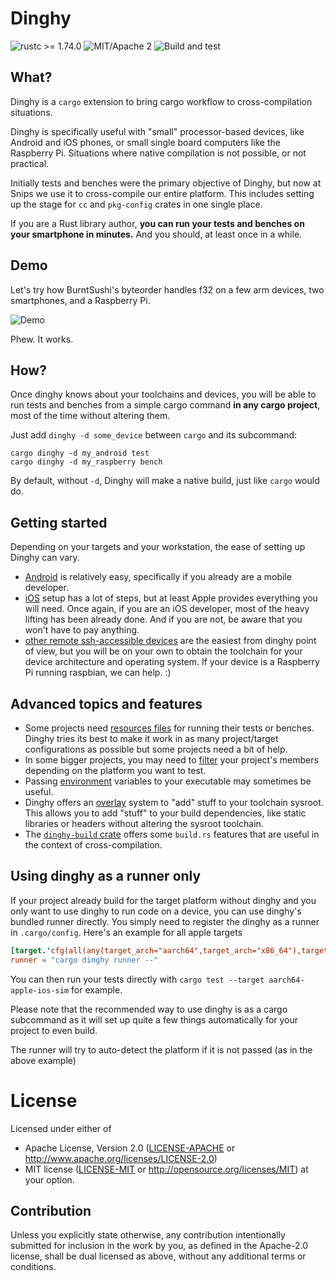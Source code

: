 # Dinghy

![rustc >= 1.74.0](https://img.shields.io/badge/rustc-%3E%3D1.74.0-brightgreen)
![MIT/Apache 2](https://img.shields.io/crates/l/dinghy)
![Build and test](https://github.com/snipsco/dinghy/workflows/Build%20and%20test/badge.svg)

## What?

Dinghy is a `cargo` extension to bring cargo workflow to cross-compilation situations.

Dinghy is specifically useful with "small" processor-based devices, like
Android and iOS phones, or small single board computers like the Raspberry Pi.
Situations where native compilation is not possible, or not practical.

Initially tests and benches were the primary objective of Dinghy, but now
at Snips we use it to cross-compile our entire platform. This includes setting
up the stage for `cc` and `pkg-config` crates in one single place.

If you are a Rust library author, **you can run your tests and benches on
your smartphone in minutes.** And you should, at least once in a while.

## Demo

Let's try how BurntSushi's byteorder handles f32 on a few arm devices, two
smartphones, and a Raspberry Pi.

![Demo](docs/demo.gif)

Phew. It works.

## How?

Once dinghy knows about your toolchains and devices, you will be able to run
tests and benches from a simple cargo command **in any cargo project**, most of
the time without altering them.

Just add `dinghy -d some_device` between `cargo` and its subcommand:

```
cargo dinghy -d my_android test
cargo dinghy -d my_raspberry bench
```

By default, without `-d`, Dinghy will make a native build, just like `cargo` would do.

## Getting started

Depending on your targets and your workstation, the ease of setting
up Dinghy can vary.

* [Android](docs/android.md) is relatively easy, specifically if you already are
a mobile developer.
* [iOS](docs/ios.md) setup has a lot of steps, but at least Apple provides everything
you will need. Once again, if you are an iOS developer, most of the heavy lifting has
been already done. And if you are not, be aware that you won't have to pay anything.
* [other remote ssh-accessible devices](docs/ssh.md) are the easiest from dinghy point of view,
but you will be on your own to obtain the toolchain for your device architecture and
operating system. If your device is a Raspberry Pi running raspbian, we can help. :)

## Advanced topics and features

* Some projects need [resources files](docs/files.md) for running their tests or benches. Dinghy
tries its best to make it work in as many project/target configurations as
possible but some projects need a bit of help.
* In some bigger projects, you may need to [filter](docs/filter.md) your project's members depending
on the platform you want to test.
* Passing [environment](docs/vars.md) variables to your executable may sometimes be useful.
* Dinghy offers an [overlay](docs/overlay.md) system to "add" stuff to your toolchain
sysroot. This allows you to add "stuff" to your build dependencies, like static libraries or headers
without altering the sysroot toolchain.
* The [`dinghy-build` crate](docs/dinghy-build.md) offers some `build.rs` features that are useful in
the context of cross-compilation.

## Using dinghy as a runner only
If your project already build for the target platform without dinghy and you only want to use dinghy to run code on a
device, you can use dinghy's bundled runner directly. You simply need to register the dinghy as a runner in `.cargo/config`.
Here's an example for all apple targets

```toml
[target.'cfg(all(any(target_arch="aarch64",target_arch="x86_64"),target_vendor="apple",any(target_os="ios",target_os="tvos",target_os="apple-watchos")))']
runner = "cargo dinghy runner --"
```

You can then run your tests directly with `cargo test --target aarch64-apple-ios-sim` for example.

Please note that the recommended way to use dinghy is as a cargo subcommand as it will set up quite a few things
automatically for your project to even build.

The runner will try to auto-detect the platform if it is not passed (as in the above example)

# License

Licensed under either of
 * Apache License, Version 2.0 ([LICENSE-APACHE](LICENSE-APACHE) or http://www.apache.org/licenses/LICENSE-2.0)
 * MIT license ([LICENSE-MIT](LICENSE-MIT) or http://opensource.org/licenses/MIT)
at your option.

## Contribution

Unless you explicitly state otherwise, any contribution intentionally submitted
for inclusion in the work by you, as defined in the Apache-2.0 license, shall
be dual licensed as above, without any additional terms or conditions.
